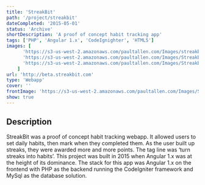 ```yaml
---
title: 'StreakBit'
path: '/project/streakbit'
dateCompleted: '2015-05-01'
status: 'Archive'
shortDescription: 'A proof of concept habit tracking app'
tags: ['PHP', 'Angular 1.x', 'CodeIgnighter', 'HTML5']
images: [
      'https://s3-us-west-2.amazonaws.com/paultallen.com/Images/streakbit+screenshot+1.png',
      'https://s3-us-west-2.amazonaws.com/paultallen.com/Images/Streakbit+Screenshot+2.png',
      'https://s3-us-west-2.amazonaws.com/paultallen.com/Images/Streakbit+Screenshot+2.png',
    ]
url: 'http://beta.streakbit.com'
type: 'Webapp'
cover: ''
frontImage: 'https://s3-us-west-2.amazonaws.com/paultallen.com/Images/Streakbit+Cover.png'
show: true
---
```


## Description

StreakBit was a proof of concept habit tracking webapp. It allowed users to set daily habits, then mark when they completed them. As the user built up streaks, they were awarded more and more points. The tag line was ‘turn streaks into habits’. This project was built in 2015 when Angular 1.x was at the height of its dominance. The stack for this app was Angular 1.x on the frontend with PHP as the backend running the CodeIgniter framework and MySql as the database solution.

